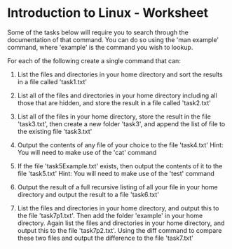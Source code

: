 # Introduction to Linux - Worksheet

Some of the tasks below will require you to search through the documentation of that command. 
You can do so using the 'man example' command, where 'example' is the command you wish to lookup.


For each of the following create a single command that can:

1. List the files and directories in your home directory and sort the results in a file called 'task1.txt'

2. List all of the files and directories in your home directory including all those that are hidden, and store the result in a file called 'task2.txt'

3. List all of the files in your home directory, store the result in the file 'task3.txt', then create a new folder 'task3', and append the list of file to the existing file 'task3.txt'

4. Output the contents of any file of your choice to the file 'task4.txt'
Hint: You will need to make use of the 'cat' command

5. If the file 'task5Example.txt' exists, then output the contents of it to the file 'task5.txt'
Hint: You will need to make use of the 'test' command

6. Output the result of a full recursive listing of all your file in your home directory and output the result to a file 'task6.txt'

7. List the files and directories in your home directory, and output this to the file 'task7p1.txt'. 
Then add the folder 'example' in your home directory.
Again list the files and directories in your home directory, and output this to the file 'task7p2.txt'.
Using the diff command to compare these two files and output the difference to the file 'task7.txt' 
